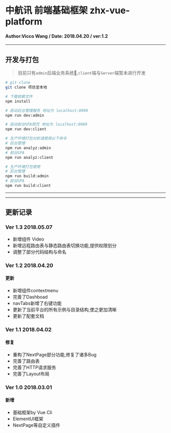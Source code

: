 # 中航讯 前端基础框架 zhx-vue-platform
#### Author:Vicco Wang / Date: 2018.04.20 / ver:1.2
---

## 开发与打包
> 目前只有`admin`后端业务系统,`client`端与`Server`端暂未进行开发

``` bash
# git clone
git clone 项目至本地

# 下载依赖文件
npm install

# 启动后台管理服务 地址为 localhost:8090
npm run dev:admin

# 启动前台SPA网页 地址为 localhost:8080
npm run dev:client

# 生产环境打包分析请使用以下命令
# 后台管理
npm run analyz:admin
# 前台SPA
npm run analyz:client

# 生产环境打包使用
# 后台管理
npm run build:admin
# 前台SPA
npm run build:client
```
---

---
## 更新记录

### Ver 1.3 2018.05.07
- 新增组件 Video
- 新增远程路由表与静态路由表切换功能,提供权限划分
- 调整了部分代码结构与命名

### Ver 1.2 2018.04.20
#### 更新
- 新增组件contextmenu
- 完善了Dashboad
- navTabs新增了右键功能
- 更新了当前平台的所有示例与目录结构,使之更加清晰
- 更新了配套文档

### Ver 1.1 2018.04.02
#### 修复
- 重构了NextPage部分功能,修复了诸多Bug
- 完善了路由表
- 完善了HTTP请求服务
- 完善了Layout布局


### Ver 1.0 2018.03.01
#### 新增
- 基础框架by Vue Cli
- ElementUI框架
- NextPage等自定义插件
